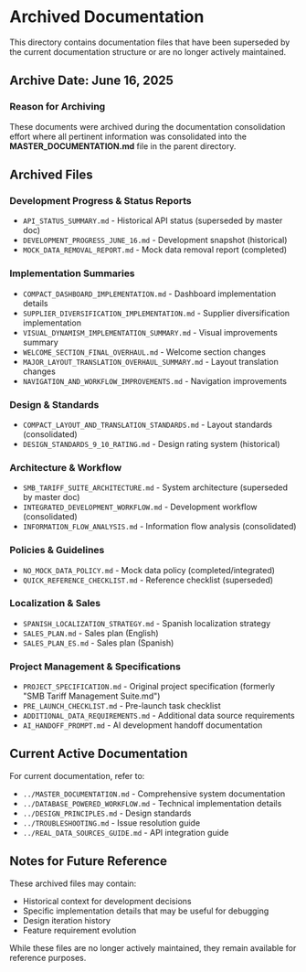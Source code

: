 # Archived Documentation

This directory contains documentation files that have been superseded by the current documentation structure or are no longer actively maintained.

## Archive Date: June 16, 2025

### Reason for Archiving

These documents were archived during the documentation consolidation effort where all pertinent information was consolidated into the **MASTER_DOCUMENTATION.md** file in the parent directory.

## Archived Files

### Development Progress & Status Reports

- `API_STATUS_SUMMARY.md` - Historical API status (superseded by master doc)
- `DEVELOPMENT_PROGRESS_JUNE_16.md` - Development snapshot (historical)
- `MOCK_DATA_REMOVAL_REPORT.md` - Mock data removal report (completed)

### Implementation Summaries

- `COMPACT_DASHBOARD_IMPLEMENTATION.md` - Dashboard implementation details
- `SUPPLIER_DIVERSIFICATION_IMPLEMENTATION.md` - Supplier diversification implementation
- `VISUAL_DYNAMISM_IMPLEMENTATION_SUMMARY.md` - Visual improvements summary
- `WELCOME_SECTION_FINAL_OVERHAUL.md` - Welcome section changes
- `MAJOR_LAYOUT_TRANSLATION_OVERHAUL_SUMMARY.md` - Layout translation changes
- `NAVIGATION_AND_WORKFLOW_IMPROVEMENTS.md` - Navigation improvements

### Design & Standards

- `COMPACT_LAYOUT_AND_TRANSLATION_STANDARDS.md` - Layout standards (consolidated)
- `DESIGN_STANDARDS_9_10_RATING.md` - Design rating system (historical)

### Architecture & Workflow

- `SMB_TARIFF_SUITE_ARCHITECTURE.md` - System architecture (superseded by master doc)
- `INTEGRATED_DEVELOPMENT_WORKFLOW.md` - Development workflow (consolidated)
- `INFORMATION_FLOW_ANALYSIS.md` - Information flow analysis (consolidated)

### Policies & Guidelines

- `NO_MOCK_DATA_POLICY.md` - Mock data policy (completed/integrated)
- `QUICK_REFERENCE_CHECKLIST.md` - Reference checklist (superseded)

### Localization & Sales

- `SPANISH_LOCALIZATION_STRATEGY.md` - Spanish localization strategy
- `SALES_PLAN.md` - Sales plan (English)
- `SALES_PLAN_ES.md` - Sales plan (Spanish)

### Project Management & Specifications

- `PROJECT_SPECIFICATION.md` - Original project specification (formerly "SMB Tariff Management Suite.md")
- `PRE_LAUNCH_CHECKLIST.md` - Pre-launch task checklist
- `ADDITIONAL_DATA_REQUIREMENTS.md` - Additional data source requirements
- `AI_HANDOFF_PROMPT.md` - AI development handoff documentation

## Current Active Documentation

For current documentation, refer to:

- `../MASTER_DOCUMENTATION.md` - Comprehensive system documentation
- `../DATABASE_POWERED_WORKFLOW.md` - Technical implementation details
- `../DESIGN_PRINCIPLES.md` - Design standards
- `../TROUBLESHOOTING.md` - Issue resolution guide
- `../REAL_DATA_SOURCES_GUIDE.md` - API integration guide

## Notes for Future Reference

These archived files may contain:

- Historical context for development decisions
- Specific implementation details that may be useful for debugging
- Design iteration history
- Feature requirement evolution

While these files are no longer actively maintained, they remain available for reference purposes.
